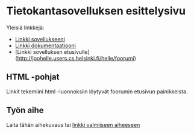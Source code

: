 # Tietokantasovelluksen esittelysivu

Yleisiä linkkejä:

* [Linkki sovellukseeni](joohelle.users.cs.helsinki.fi/helle)
* [Linkki dokumentaatiooni](https://github.com/hellej/Tsoha-Bootstrap/blob/master/doc/dokumentaatio.pdf)
* [Linkki sovelluksen etusivulle] (http://joohelle.users.cs.helsinki.fi/helle/foorumi)

## HTML -pohjat

Linkit tekemiini html -luonnoksiin löytyvät foorumin etusivun painikkeista.


## Työn aihe

Laita tähän aihekuvaus tai [linkki valmiiseen aiheeseen](http://advancedkittenry.github.io/suunnittelu_ja_tyoymparisto/aiheet/Keskustelufoorumi.html) 
